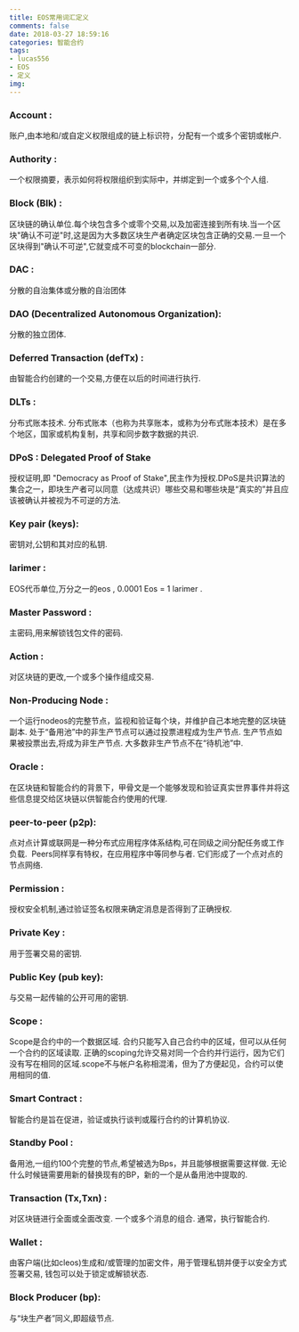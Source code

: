 ```yaml
---
title: EOS常用词汇定义
comments: false
date: 2018-03-27 18:59:16
categories: 智能合约
tags: 
- lucas556
- EOS 
- 定义
img:
---
```



### Account :
账户,由本地和/或自定义权限组成的链上标识符，分配有一个或多个密钥或帐户.

### Authority :
一个权限摘要，表示如何将权限组织到实际中，并绑定到一个或多个个人组.

### Block (Blk) : 
区块链的确认单位.每个块包含多个或零个交易,以及加密连接到所有块.当一个区块"确认不可逆"时,这是因为大多数区块生产者确定区块包含正确的交易.一旦一个区块得到"确认不可逆",它就变成不可变的blockchain一部分.

### DAC : 
分散的自治集体或分散的自治团体

### DAO (Decentralized Autonomous Organization): 
分散的独立团体.

### Deferred Transaction (defTx) :
由智能合约创建的一个交易,方便在以后的时间进行执行.

### DLTs :
分布式账本技术. 分布式账本（也称为共享账本，或称为分布式账本技术）是在多个地区，国家或机构复制，共享和同步数字数据的共识.

### DPoS : Delegated Proof of Stake
授权证明,即 "Democracy as Proof of Stake",民主作为授权.DPoS是共识算法的集合之一，即块生产者可以同意（达成共识）哪些交易和哪些块是“真实的”并且应该被确认并被视为不可逆的方法.


### Key pair (keys):
密钥对,公钥和其对应的私钥. 

### larimer :
EOS代币单位,万分之一的eos , 0.0001 Eos = 1 larimer .

### Master Password :
主密码,用来解锁钱包文件的密码.

### Action :
对区块链的更改,一个或多个操作组成交易.

### Non-Producing Node :
一个运行nodeos的完整节点，监视和验证每个块，并维护自己本地完整的区块链副本. 处于“备用池”中的非生产节点可以通过投票进程成为生产节点. 生产节点如果被投票出去,将成为非生产节点. 大多数非生产节点不在“待机池”中.

### Oracle :
在区块链和智能合约的背景下，甲骨文是一个能够发现和验证真实世界事件并将这些信息提交给区块链以供智能合约使用的代理.

### peer-to-peer (p2p):
点对点计算或联网是一种分布式应用程序体系结构,可在同级之间分配任务或工作负载.  Peers同样享有特权，在应用程序中等同参与者. 它们形成了一个点对点的节点网络.

### Permission :
授权安全机制,通过验证签名权限来确定消息是否得到了正确授权.

### Private Key :
用于签署交易的密钥.

### Public Key (pub key):
与交易一起传输的公开可用的密钥.

### Scope :
Scope是合约中的一个数据区域. 合约只能写入自己合约中的区域，但可以从任何一个合约的区域读取. 正确的scoping允许交易对同一个合约并行运行，因为它们没有写在相同的区域.scope不与帐户名称相混淆，但为了方便起见，合约可以使用相同的值.

### Smart Contract :
智能合约是旨在促进，验证或执行谈判或履行合约的计算机协议.

### Standby Pool :
备用池,一组约100个完整的节点,希望被选为Bps，并且能够根据需要这样做. 无论什么时候链需要用新的替换现有的BP，新的一个是从备用池中提取的.

### Transaction (Tx,Txn) :
对区块链进行全面或全面改变. 一个或多个消息的组合. 通常，执行智能合约.

### Wallet :
由客户端(比如cleos)生成和/或管理的加密文件，用于管理私钥并便于以安全方式签署交易, 钱包可以处于锁定或解锁状态.

### Block Producer (bp):
与“块生产者”同义,即超级节点.
